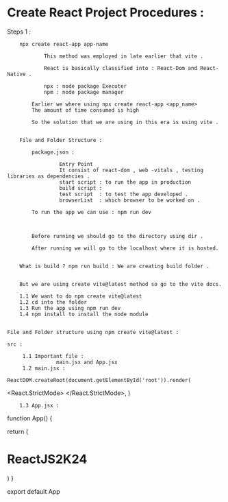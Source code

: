  # Create React Project Procedures : 

Steps  1 : 

        npx create react-app app-name 

                This method was employed in late earlier that vite . 

                React is basically classified into : React-Dom and React-Native . 

                npx : node package Executer
                npm : node package manager
            
            Earlier we where using npx create react-app <app_name>
            The amount of time consumed is high 

            So the solution that we are using in this era is using vite . 

        
        File and Folder Structure : 

            package.json :
                    
                     Entry Point 
                     It consist of react-dom , web -vitals , testing libraries as dependencies . 
                     start script : to run the app in production 
                     build script : 
                     test script  : to test the app developed . 
                     browserList  : which browser to be worked on . 

            To run the app we can use : npm run dev



            Before running we should go to the directory using dir .

            After running we will go to the localhost where it is hosted.


        What is build ? npm run build : We are creating build folder .


        But we are using create vite@latest method so go to the vite docs. 

        1.1 We want to do npm create vite@latest
        1.2 cd into the folder
        1.3 Run the app using npm run dev
        1.4 npm install to install the node module


    File and Folder structure using npm create vite@latest : 

    src : 
         
         1.1 Important file :  
                    main.jsx and App.jsx 
         1.2 main.jsx : 
                    ReactDOM.createRoot(document.getElementById('root')).render(
  <React.StrictMode>
    <App />
  </React.StrictMode>,
)         

        1.3 App.jsx : 

function App() {
  

  return (
   <h1> ReactJS2K24</h1>
  )
}

export default App


